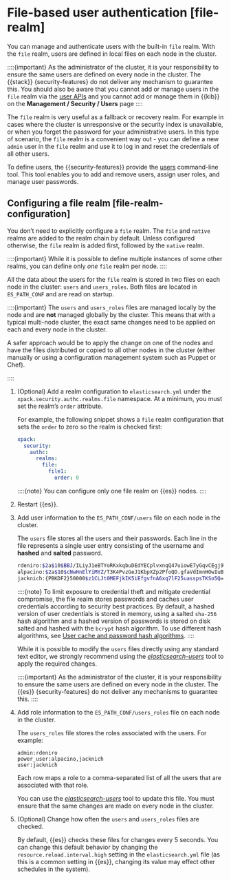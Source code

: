 # File-based user authentication [file-realm]

You can manage and authenticate users with the built-in `file` realm. With the `file` realm, users are defined in local files on each node in the cluster.

::::{important}
As the administrator of the cluster, it is your responsibility to ensure the same users are defined on every node in the cluster. The {{stack}} {security-features} do not deliver any mechanism to guarantee this. You should also be aware that you cannot add or manage users in the `file` realm via the [user APIs](https://www.elastic.co/guide/en/elasticsearch/reference/current/security-api.html#security-user-apis) and you cannot add or manage them in {{kib}} on the **Management / Security / Users** page
::::


The `file` realm is very useful as a fallback or recovery realm. For example in cases where the cluster is unresponsive or the security index is unavailable, or when you forget the password for your administrative users. In this type of scenario, the `file` realm is a convenient way out - you can define a new `admin` user in the `file` realm and use it to log in and reset the credentials of all other users.

To define users, the {{security-features}} provide the [users](https://www.elastic.co/guide/en/elasticsearch/reference/current/users-command.html) command-line tool. This tool enables you to add and remove users, assign user roles, and manage user passwords.

## Configuring a file realm [file-realm-configuration]

You don’t need to explicitly configure a `file` realm. The `file` and `native` realms are added to the realm chain by default. Unless configured otherwise, the `file` realm is added first, followed by the `native` realm.

::::{important}
While it is possible to define multiple instances of some other realms, you can define only *one* `file` realm per node.
::::


All the data about the users for the `file` realm is stored in two files on each node in the cluster: `users` and `users_roles`. Both files are located in `ES_PATH_CONF` and are read on startup.

::::{important}
The `users` and `users_roles` files are managed locally by the node and are **not** managed globally by the cluster. This means that with a typical multi-node cluster, the exact same changes need to be applied on each and every node in the cluster.

A safer approach would be to apply the change on one of the nodes and have the files distributed or copied to all other nodes in the cluster (either manually or using a configuration management system such as Puppet or Chef).

::::


1. (Optional) Add a realm configuration to `elasticsearch.yml` under the `xpack.security.authc.realms.file` namespace. At a minimum, you must set the realm’s `order` attribute.

    For example, the following snippet shows a `file` realm configuration that sets the `order` to zero so the realm is checked first:

    ```yaml
    xpack:
      security:
        authc:
          realms:
            file:
              file1:
                order: 0
    ```

    ::::{note}
    You can configure only one file realm on {{es}} nodes.
    ::::

2. Restart {{es}}.
3. Add user information to the `ES_PATH_CONF/users` file on each node in the cluster.

    The `users` file stores all the users and their passwords. Each line in the file represents a single user entry consisting of the username and **hashed** and **salted** password.

    ```bash
    rdeniro:$2a$10$BBJ/ILiyJ1eBTYoRKxkqbuDEdYECplvxnqQ47uiowE7yGqvCEgj9W
    alpacino:$2a$10$cNwHnElYiMYZ/T3K4PvzGeJ1KbpXZp2PfoQD.gfaVdImnHOwIuBKS
    jacknich:{PBKDF2}50000$z1CLJt0MEFjkIK5iEfgvfnA6xq7lF25uasspsTKSo5Q=$XxCVLbaKDimOdyWgLCLJiyoiWpA/XDMe/xtVgn1r5Sg=
    ```

    ::::{note}
    To limit exposure to credential theft and mitigate credential compromise, the file realm stores passwords and caches user credentials according to security best practices. By default, a hashed version of user credentials is stored in memory, using a salted `sha-256` hash algorithm and a hashed version of passwords is stored on disk salted and hashed with the `bcrypt` hash algorithm. To use different hash algorithms, see [User cache and password hash algorithms](https://www.elastic.co/guide/en/elasticsearch/reference/current/security-settings.html#hashing-settings).
    ::::


    While it is possible to modify the `users` files directly using any standard text editor, we strongly recommend using the [*elasticsearch-users*](https://www.elastic.co/guide/en/elasticsearch/reference/current/users-command.html) tool to apply the required changes.

    ::::{important}
    As the administrator of the cluster, it is your responsibility to ensure the same users are defined on every node in the cluster. The {{es}} {security-features} do not deliver any mechanisms to guarantee this.
    ::::

4. Add role information to the `ES_PATH_CONF/users_roles` file on each node in the cluster.

    The `users_roles` file stores the roles associated with the users. For example:

    ```shell
    admin:rdeniro
    power_user:alpacino,jacknich
    user:jacknich
    ```

    Each row maps a role to a comma-separated list of all the users that are associated with that role.

    You can use the [*elasticsearch-users*](https://www.elastic.co/guide/en/elasticsearch/reference/current/users-command.html) tool to update this file. You must ensure that the same changes are made on every node in the cluster.

5. (Optional) Change how often the `users` and `users_roles` files are checked.

    By default, {{es}} checks these files for changes every 5 seconds. You can change this default behavior by changing the `resource.reload.interval.high` setting in the `elasticsearch.yml` file (as this is a common setting in {{es}}, changing its value may effect other schedules in the system).
